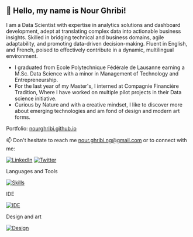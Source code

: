 ## 👋 Hello, my name is Nour Ghribi!

I am a Data Scientist with expertise in analytics solutions and dashboard development, adept at translating complex data into actionable business insights. Skilled in bridging technical and business domains, agile adaptability, and promoting data-driven decision-making. Fluent in English, and French, poised to effectively contribute in a dynamic, multilingual environment.

- I graduated from Ecole Polytechnique Fédérale de Lausanne earning a M.Sc. Data Science with a minor in Management of Technology and Entrepreneurship.
- For the last year of my Master's, I interned at Compagnie Financière Tradition, Where I have worked on multiple pilot projects in their Data science initiative.
- Curious by Nature and with a creative mindset, I like to discover more about emerging technologies and am fond of design and modern art forms.

Portfolio: [nourghribi.github.io](https://nourghribi.github.io/)

📫 Don't hesitate to reach me [nour.ghribi.ng@gmail.com](mailto:nour.ghribi.ng@gmail.com) or to connect with me:

[![LinkedIn](https://skillicons.dev/icons?i=linkedin)](https://www.linkedin.com/in/nour-ghribi/)
[![Twitter](https://skills.thijs.gg/icons?i=twitter)]([https://www.linkedin.com/in/nour-ghribi/](https://twitter.com/ghribi_nour_))


Languages and Tools

[![Skills](https://skills.thijs.gg/icons?i=python,scala,c,java,mysql,docker,pytorch,tensorflow,html,github,gitlab,regex,linux,gcp,bash,latex&perline=8)](#)

IDE

[![IDE](https://skills.thijs.gg/icons?i=eclipse,idea,vscode,vim&perline=6)](#)

Design and art

[![Design](https://skills.thijs.gg/icons?i=ai,ps,blender&perline=6)](#)

<!---
nourGhribi/nourGhribi is a ✨ special ✨ repository because its `README.md` (this file) appears on your GitHub profile.
You can click the Preview link to take a look at your changes.
--->
